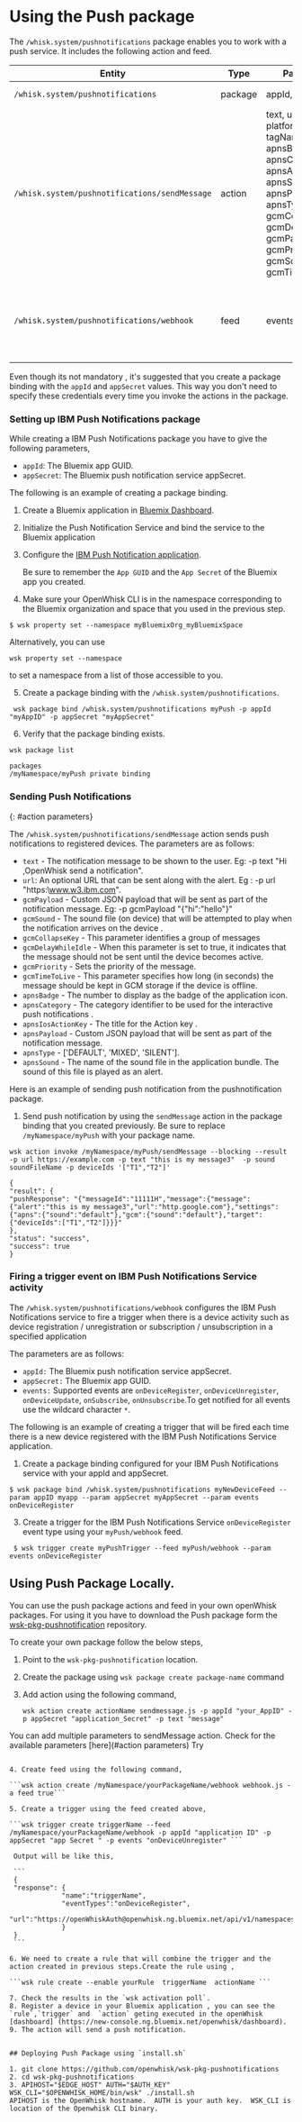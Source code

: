 

# Using the Push package

The `/whisk.system/pushnotifications` package enables you to work with a push service. It includes the following action and feed.

| Entity | Type | Parameters | Description |
| --- | --- | --- | --- |
| `/whisk.system/pushnotifications` | package | appId, appSecret  | Work with the Push Service |
| `/whisk.system/pushnotifications/sendMessage` | action | text, url, deviceIds, platforms, tagNames, apnsBadge, apnsCategory, apnsActionKeyTitle, apnsSound, apnsPayload, apnsType, gcmCollapseKey, gcmDelayWhileIdle, gcmPayload, gcmPriority, gcmSound, gcmTimeToLive | Send push notification to the specified device(s) |
| `/whisk.system/pushnotifications/webhook` | feed | events | Fire trigger events on device activities (device (un)registration / (un)subscription) on the Push Service |
Even though its not mandatory , it's suggested that you create a package binding with the `appId` and `appSecret` values. This way you don't need to specify these credentials every time you invoke the actions in the package.

### Setting up IBM Push Notifications package

While creating a  IBM Push Notifications package you have to give the following parameters,

-  `appId`: The Bluemix app GUID.
-  `appSecret`: The Bluemix push notification service appSecret.

The following is an example of creating a package binding.

1. Create a Bluemix application in [Bluemix Dashboard](http://console.ng.bluemix.net).

2. Initialize the Push Notification Service and bind the service to the Bluemix application

3. Configure the [IBM Push Notification application](https://console.ng.bluemix.net/docs/services/mobilepush/index.html).

   Be sure to remember the `App GUID`  and the `App Secret` of the Bluemix app you created.

4. Make sure your OpenWhisk CLI is in the namespace corresponding to the Bluemix organization and space that you used in the previous step.

 ```
 $ wsk property set --namespace myBluemixOrg_myBluemixSpace
 ```
Alternatively, you can use

 ```
 wsk property set --namespace
 ```

 to set a namespace from a list of those accessible to you.

5. Create a package binding with the `/whisk.system/pushnotifications`.

 ```
  wsk package bind /whisk.system/pushnotifications myPush -p appId "myAppID" -p appSecret "myAppSecret"
 ```

6. Verify that the package binding exists.

 ```
 wsk package list
 ```
 ```
 packages
 /myNamespace/myPush private binding
 ```

### Sending Push Notifications
{: #action parameters}

The `/whisk.system/pushnotifications/sendMessage` action sends push notifications to registered devices. The parameters are as follows:
- `text` - The notification message to be shown to the user. Eg: -p text "Hi ,OpenWhisk send a notification".
- `url`: An optional URL that can be sent along with the alert. Eg : -p url "https:\\www.w3.ibm.com".
- `gcmPayload` - Custom JSON payload that will be sent as part of the notification message. Eg: -p gcmPayload "{"hi":"hello"}"
- `gcmSound` - The sound file (on device) that will be attempted to play when the notification arrives on the device .
- `gcmCollapseKey` - This parameter identifies a group of messages
- `gcmDelayWhileIdle` - When this parameter is set to true, it indicates that the message should not be sent until the device becomes active.
- `gcmPriority` - Sets the priority of the message.
- `gcmTimeToLive` - This parameter specifies how long (in seconds) the message should be kept in GCM storage if the device is offline.
- `apnsBadge` - The number to display as the badge of the application icon.
- `apnsCategory` -  The category identifier to be used for the interactive push notifications .
- `apnsIosActionKey` - The title for the Action key .
- `apnsPayload` - Custom JSON payload that will be sent as part of the notification message.
- `apnsType` - ['DEFAULT', 'MIXED', 'SILENT'].
- `apnsSound` - The name of the sound file in the application bundle. The sound of this file is played as an alert.

Here is an example of sending push notification from the pushnotification package.

1. Send push notification by using the `sendMessage` action in the package binding that you created previously. Be sure to replace `/myNamespace/myPush` with your package name.

```
wsk action invoke /myNamespace/myPush/sendMessage --blocking --result  -p url https://example.com -p text "this is my message3"  -p sound soundFileName -p deviceIds '["T1","T2"]'
```

```
{
"result": {
"pushResponse": "{"messageId":"11111H","message":{"message":{"alert":"this is my message3","url":"http.google.com"},"settings":{"apns":{"sound":"default"},"gcm":{"sound":"default"},"target":{"deviceIds":["T1","T2"]}}}"
},
"status": "success",
"success": true
}
```

### Firing a trigger event on IBM Push Notifications Service activity

The `/whisk.system/pushnotifications/webhook` configures the IBM Push Notifications service to fire a trigger when there is a device activity such as device registration / unregistration or subscription / unsubscription in a specified application

The parameters are as follows:

- `appId:` The Bluemix push notification service appSecret.
- `appSecret:` The Bluemix app GUID.
- `events:` Supported events are `onDeviceRegister`, `onDeviceUnregister`, `onDeviceUpdate`, `onSubscribe`, `onUnsubscribe`.To get notified for all events use the wildcard character `*`.

The following is an example of creating a trigger that will be fired each time there is a new device registered with the IBM Push Notifications Service application.

1. Create a package binding configured for your IBM Push Notifications service with your appId and appSecret.

  ```
  $ wsk package bind /whisk.system/pushnotifications myNewDeviceFeed --param appID myapp --param appSecret myAppSecret --param events onDeviceRegister
  ```

3. Create a trigger for the IBM Push Notifications Service `onDeviceRegister` event type using your `myPush/webhook` feed.

 ```
  $ wsk trigger create myPushTrigger --feed myPush/webhook --param events onDeviceRegister
  ```

## Using Push Package Locally.

You can use the push package actions and feed in your own openWhisk packages. For using it you have to download the Push package form the  [wsk-pkg-pushnotification](https://github.com/openwhisk/wsk-pkg-pushnotifications) repository.

To create your own package follow the below steps,

1. Point to the ```wsk-pkg-pushnotification``` location.
2. Create the package using ```wsk package create package-name``` command
3. Add action  using the following command,
   
   ```wsk action create actionName sendmessage.js -p appId "your_AppID" -p appSecret "application_Secret" -p text "message"```
   
  You can add multiple parameters to sendMessage action. Check for the available parameters [here](#action parameters)
 Try 
   ``````
   
4. Create feed using the following command,
  
   ```wsk action create /myNamespace/yourPackageName/webhook webhook.js -a feed true```
   
5. Create a trigger using the feed created above,
   
   ```wsk trigger create triggerName --feed /myNamespace/yourPackageName/webhook -p appId "application ID" -p appSecret "app Secret " -p events "onDeviceUnregister" ```

    Output will be like this,
    
    ```
    {
    "response": {
                "name":"triggerName",
                "eventTypes":"onDeviceRegister",
                "url":"https://openWhiskAuth@openwhisk.ng.bluemix.net/api/v1/namespaces/myNamespace/triggers/triggerName"
                }
    }
    ```

6. We need to create a rule that will combine the trigger and the action created in previous steps.Create the rule using ,

   ```wsk rule create --enable yourRule  triggerName  actionName ```

7. Check the results in the `wsk activation poll`.
8. Register a device in your Bluemix application , you can see the `rule`,`trigger` and  `action` geting executed in the openWhisk [dashboard] (https://new-console.ng.bluemix.net/openwhisk/dashboard). 
9. The action will send a push notification.


## Deploying Push Package using `install.sh`

1. git clone https://github.com/openwhisk/wsk-pkg-pushnotifications
2. cd wsk-pkg-pushnotifications
3. APIHOST="$EDGE_HOST" AUTH="$AUTH_KEY" WSK_CLI="$OPENWHISK_HOME/bin/wsk" ./install.sh
   APIHOST is the OpenWhisk hostname.  AUTH is your auth key.  WSK_CLI is location of the Openwhisk CLI binary.
